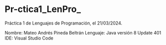 # Pr-ctica1_LenPro_
Práctica 1 de Lenguajes de Programación, el 21/03/2024.

Nombre:
Mateo Andrés Pineda Beltrán
Lenguaje: Java versión 8 Update 401
IDE: Visual Studio Code
